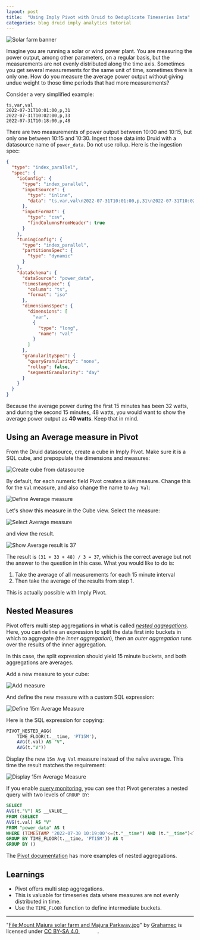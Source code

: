 ```yaml
---
layout: post
title:  "Using Imply Pivot with Druid to Deduplicate Timeseries Data"
categories: blog druid imply analytics tutorial
---
```


![Solar farm banner](/assets/2022-07-31-00-640px-Mount_Majura_solar_farm_and_Majura_Parkway.jpg)

Imagine you are running a solar or wind power plant. You are measuring the power output, among other parameters, on a regular basis, but the measurements are not evenly distributed along the time axis. Sometimes you get several measurements for the same unit of time, sometimes there is only one. How do you measure the average power output without giving undue weight to those time periods that had more measurements?

Consider a very simplified example:

```csv
ts,var,val
2022-07-31T10:01:00,p,31
2022-07-31T10:02:00,p,33
2022-07-31T10:18:00,p,48
```

There are two measurements of power output between 10:00 and 10:15, but only one between 10:15 and 10:30. Ingest those data into Druid with a datasource name of `power_data`. Do not use rollup. Here is the ingestion spec:

```json
{
  "type": "index_parallel",
  "spec": {
    "ioConfig": {
      "type": "index_parallel",
      "inputSource": {
        "type": "inline",
        "data": "ts,var,val\n2022-07-31T10:01:00,p,31\n2022-07-31T10:02:00,p,33\n2022-07-31T10:18:00,p,48\n"
      },
      "inputFormat": {
        "type": "csv",
        "findColumnsFromHeader": true
      }
    },
    "tuningConfig": {
      "type": "index_parallel",
      "partitionsSpec": {
        "type": "dynamic"
      }
    },
    "dataSchema": {
      "dataSource": "power_data",
      "timestampSpec": {
        "column": "ts",
        "format": "iso"
      },
      "dimensionsSpec": {
        "dimensions": [
          "var",
          {
            "type": "long",
            "name": "val"
          }
        ]
      },
      "granularitySpec": {
        "queryGranularity": "none",
        "rollup": false,
        "segmentGranularity": "day"
      }
    }
  }
}
```

Because the average power during the first 15 minutes has been 32 watts, and during the second 15 minutes, 48 watts, you would want to show the average power output as **40 watts**. Keep that in mind.

## Using an Average measure in Pivot

From the Druid datasource, create a cube in Imply Pivot. Make sure it is a SQL cube, and prepopulate the dimensions and measures:

![Create cube from datasource](/assets/2022-07-31-01-define-cube.jpg)

By default, for each numeric field Pivot creates a `SUM` measure. Change this for the `Val` measure, and also change the name to `Avg Val`:

![Define Average measure](/assets/2022-07-31-02-define-naive-avg.jpg)

Let's show this measure in the Cube view. Select the measure:

![Select Average measure](/assets/2022-07-31-03-select-avg-measure.jpg)

and view the result.

![Show Average result is 37](/assets/2022-07-31-04-avg-result.jpg)

The result is `(31 + 33 + 48) / 3 = 37`, which is the correct average but not the answer to the question in this case. What you would like to do is:

1. Take the average of all measurements for each 15 minute interval
2. Then take the average of the results from step 1.

This is actually possible with Imply Pivot.

## Nested Measures

Pivot offers multi step aggregations in what is called [_nested aggregations_](https://docs.imply.io/latest/measures/#nested-aggregation-measures). Here, you can define an expression to split the data first into buckets in which to aggregate (the _inner aggregation_), then an _outer aggregation_ runs over the results of the inner aggregation.

In this case, the split expression should yield 15 minute buckets, and both aggregations are averages.

Add a new measure to your cube:

![Add measure](/assets/2022-07-31-05-add-measure.jpg)

And define the new measure with a custom SQL expression:

![Define 15m Average Measure](/assets/2022-07-31-06-define-nested-measure.jpg)

Here is the SQL expression for copying:

```sql
PIVOT_NESTED_AGG(
    TIME_FLOOR(t.__time, 'PT15M'),
    AVG(t.val) AS "V",
    AVG(t."V"))
```

Display the new `15m Avg Val` measure instead of the naïve average. This time the result matches the requirement: 

![Display 15m Average Measure](/assets/2022-07-31-07-15m-result.jpg)

If you enable [query monitoring](https://docs.imply.io/latest/monitor-queries/), you can see that Pivot generates a nested query with two levels of `GROUP BY`:

```sql
SELECT
AVG(t."V") AS __VALUE__
FROM (SELECT
AVG(t.val) AS "V"
FROM "power_data" AS t
WHERE (TIMESTAMP '2022-07-30 10:19:00'<=(t."__time") AND (t."__time")<TIMESTAMP '2022-07-31 10:19:00')
GROUP BY TIME_FLOOR(t.__time, 'PT15M')) AS t
GROUP BY ()
```

The [Pivot documentation](https://docs.imply.io/latest/measures/#nested-aggregation-measures) has more examples of nested aggregations.

## Learnings

- Pivot offers multi step aggregations.
- This is valuable for timeseries data where measures are not evenly distributed in time.
- Use the `TIME_FLOOR` function to define intermediate buckets.

---

 <p class="attribution">"<a target="_blank" rel="noopener noreferrer" href="https://commons.wikimedia.org/w/index.php?curid=64634325">File:Mount Majura solar farm and Majura Parkway.jpg</a>" by <a target="_blank" rel="noopener noreferrer" href="https://commons.wikimedia.org/wiki/User:Grahamec">Grahamec</a> is licensed under <a target="_blank" rel="noopener noreferrer" href="https://creativecommons.org/licenses/by-sa/4.0/?ref=openverse">CC BY-SA 4.0 <img src="https://mirrors.creativecommons.org/presskit/icons/cc.svg" style="height: 1em; margin-right: 0.125em; display: inline;"></img><img src="https://mirrors.creativecommons.org/presskit/icons/by.svg" style="height: 1em; margin-right: 0.125em; display: inline;"></img><img src="https://mirrors.creativecommons.org/presskit/icons/sa.svg" style="height: 1em; margin-right: 0.125em; display: inline;"></img></a>. </p> 
